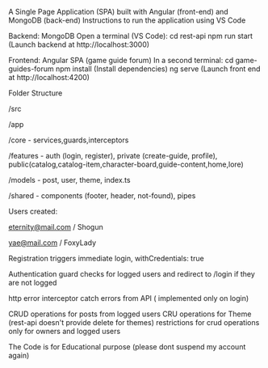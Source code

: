 A Single Page Application (SPA) built with Angular (front-end) and MongoDB (back-end)
Instructions to run the application using VS Code

Backend: MongoDB Open a terminal (VS Code): cd rest-api npm run start (Launch backend at http://localhost:3000)

Frontend: Angular SPA (game guide forum) In a second terminal: cd game-guides-forum npm install (Install dependencies) ng serve (Launch front end at http://localhost:4200)

Folder Structure

/src 

/app 

/core - services,guards,interceptors

/features - auth (login, register), private (create-guide, profile), public(catalog,catalog-item,character-board,guide-content,home,lore)

/models - post, user, theme, index.ts 

/shared - components (footer, header, not-found), pipes

Users created:

eternity@mail.com / Shogun

yae@mail.com / FoxyLady

Registration triggers immediate login, withCredentials: true

Authentication guard checks for logged users and redirect to /login if they are not logged

http error interceptor catch errors from API ( implemented only on login)

CRUD operations for posts from logged users
CRU operations for Theme (rest-api doesn't provide delete for themes)
restrictions for crud operations only for owners and logged users

The Code is for Educational purpose
(please dont suspend my account again)
